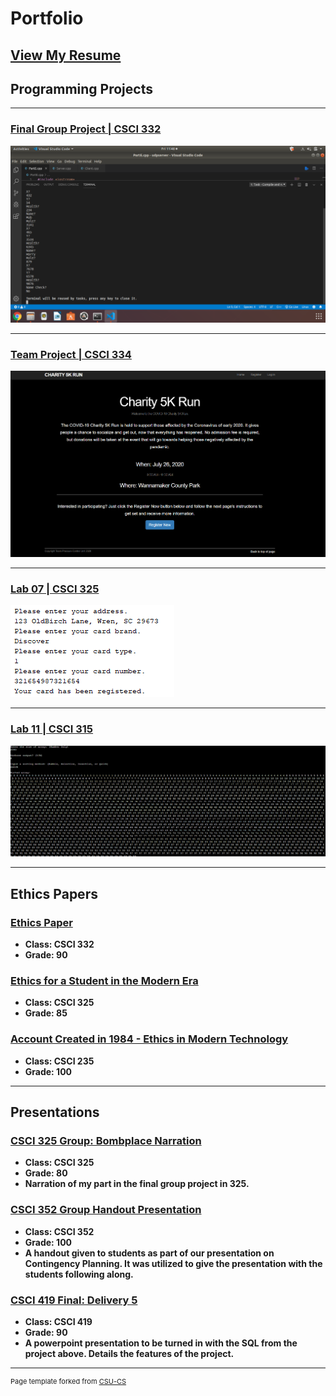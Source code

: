 Portfolio
=========


[View My Resume](/pdf/paul_resume.pdf)
--------------------


Programming Projects
--------------------

---
### [Final Group Project | CSCI 332](project3.md)

![332-GroupFinal](images/project1.png)

---
### [Team Project | CSCI 334](project4.md)

![334-Team](images/team1.png)

---
### [Lab 07 | CSCI 325](project1.md)

![325-Lab-07](images/project2.png)

---
### [Lab 11 | CSCI 315](project2.md)

![315-Lab-11](images/sort1.png)

---

Ethics Papers
-------------

### [Ethics Paper](essay1.md)

-   **Class: CSCI 332**  
-   **Grade: 90**

### [Ethics for a Student in the Modern Era](essay2.md)

-   **Class: CSCI 325** 
-   **Grade: 85**

### [Account Created in 1984 - Ethics in Modern Technology](essay3.md)

-   **Class: CSCI 235** 
-   **Grade: 100**

---

Presentations
-------------

### [CSCI 325 Group: Bombplace Narration](/pdf/bombPlacePaulMcGlothlin.flv)

- **Class: CSCI 325** 
- **Grade: 80**
- **Narration of my part in the final group project in 325.**


### [CSCI 352 Group Handout Presentation](/pdf/CSCI352ContingencyPlanningProject–McGlothlinHarrison.docx)

- **Class: CSCI 352** 
- **Grade: 100**
- **A handout given to students as part of our presentation on Contingency Planning. It was utilized to give the presentation with the students following along.**


### [CSCI 419 Final: Delivery 5](/pdf/Delivery5.pptx)

- **Class: CSCI 419** 
- **Grade: 90**
- **A powerpoint presentation to be turned in with the SQL from the project above. Details the features of the project.**

---

<p style="font-size:11px">Page template forked from <a href="https://github.com/csu-cs/csci-portfolio">CSU-CS</a></p>
<!-- Remove above link if you don't want to attributive -->
